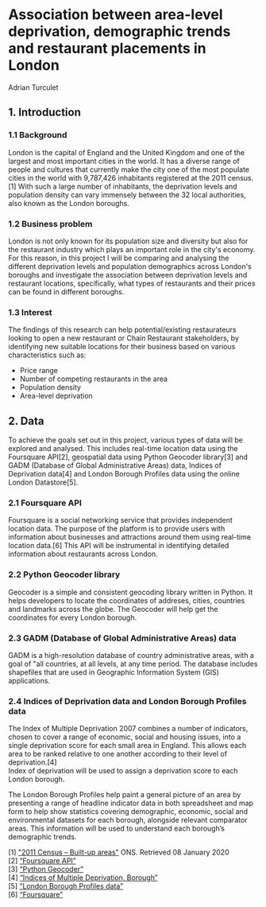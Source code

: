 # Association between area-level deprivation, demographic trends and restaurant placements in London
Adrian Turculet
## 1. Introduction
### 1.1 Background
London is the capital of England and the United Kingdom and one of the largest and most important cities in the world. It has a diverse range of people and cultures that currently make the city one of the most populate cities in the world with 9,787,426 inhabitants registered at the 2011 census.[1]
With such a large number of inhabitants, the deprivation levels and population density can vary immensely between the 32 local authorities, also known as the London boroughs. 
### 1.2 Business problem
London is not only known for its population size and diversity but also for the restaurant industry which plays an important role in the city's economy. 
For this reason, in this project I will be comparing and analysing the different deprivation levels and population demographics across London's boroughs and investigate the association between deprivation levels and restaurant locations, specifically, what types of restaurants and their prices can be found in different boroughs.
### 1.3 Interest
The findings of this research can help potential/existing restaurateurs looking to open a new restaurant or Chain Restaurant stakeholders, by identifying new suitable locations for their business based on various characteristics such as:
- Price range
- Number of competing restaurants in the area
- Population density 
- Area-level deprivation 

## 2. Data
To achieve the goals set out in this project, various types of data will be explored and analysed. This includes real-time location data using the Foursquare API[2], geospatial data using Python Geocoder library[3] and GADM (Database of Global Administrative Areas) data, Indices of Deprivation data[4] and London Borough Profiles data using the online London Datastore[5].
### 2.1 Foursquare API
Foursquare is a social networking service that provides independent location data. The purpose of the platform is to provide users with information about businesses and attractions around them using real-time location data.[6]
This API will be instrumental in identifying detailed information about restaurants across London.
### 2.2 Python Geocoder library
Geocoder is a simple and consistent geocoding library written in Python. It helps developers to locate the coordinates of addreses, cities, countries and landmarks across the globe.
The Geocoder will help get the coordinates for every London borough. 
### 2.3 GADM (Database of Global Administrative Areas) data
GADM is a high-resolution database of country administrative areas, with a goal of "all countries, at all levels, at any time period. The database includes shapefiles that are used in Geographic Information System (GIS) applications. 
### 2.4 Indices of Deprivation data and London Borough Profiles data
The Index of Multiple Deprivation 2007 combines a number of indicators, chosen to cover a range of economic, social and housing issues, into a single deprivation score for each small area in England. This allows each area to be ranked relative to one another according to their level of deprivation.[4]  
Index of deprivation will be used to assign a deprivation score to each London borough.

The London Borough Profiles help paint a general picture of an area by presenting a range of headline indicator data in both spreadsheet and map form to help show statistics covering demographic, economic, social and environmental datasets for each borough, alongside relevant comparator areas. This information will be used to understand each borough’s demographic trends. 

[1] ["2011 Census – Built-up areas"](http://www.nomisweb.co.uk/articles/747.aspx) ONS. Retrieved 08 January 2020  
[2] [“Foursquare API”](https://developer.foursquare.com/)  
[3] [“Python Geocoder”](https://geocoder.readthedocs.io/)  
[4] [“Indices of Multiple Deprivation, Borough”](https://data.london.gov.uk/dataset/indices-multiple-deprivation-borough)  
[5] [“London Borough Profiles data”](https://data.london.gov.uk/dataset/london-borough-profiles)  
[6] [“Foursquare”](https://foursquare.com/)  
